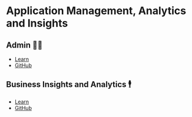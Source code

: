 # Application Management, Analytics and Insights
<!-- 
think of this as post-deploy items to do
-->

## Admin 🧑‍💼
- [Learn](https://learn.firstdraft.com/lessons/353-rails-admin)
- [GitHub](https://github.com/DPI-WE/rails-admin)

<!-- TODO: add more on tracking analytics -->
## Business Insights and Analytics 🕴️
- [Learn](https://learn.firstdraft.com/lessons/354-rails-business-analytics)
- [GitHub](https://github.com/DPI-WE/rails-business-analytics)

<!-- TODO: consider adding more on exception tracking tools like rollbar/airbrake -->
